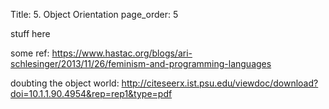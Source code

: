 Title: 5. Object Orientation
page_order: 5

stuff here

some ref: https://www.hastac.org/blogs/ari-schlesinger/2013/11/26/feminism-and-programming-languages

doubting the object world: http://citeseerx.ist.psu.edu/viewdoc/download?doi=10.1.1.90.4954&rep=rep1&type=pdf